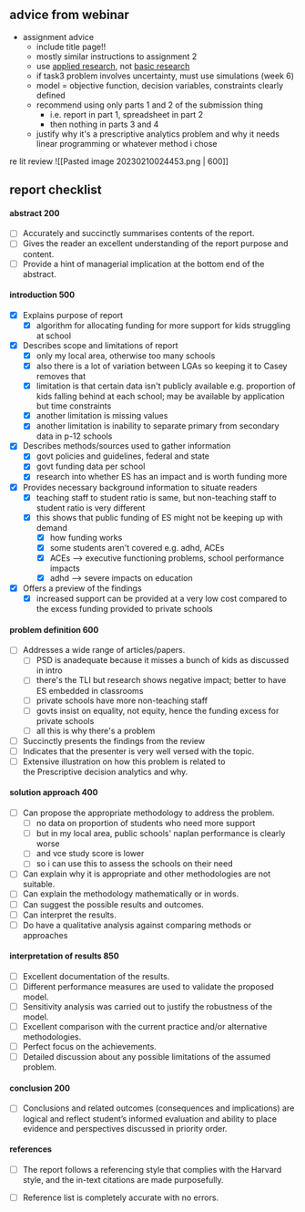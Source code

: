 ## advice from webinar

- assignment advice
	- include title page!!
	- mostly similar instructions to assignment 2
	- use <u>applied research</u>, not <u>basic research</u>
	- if task3 problem involves uncertainty, must use simulations (week 6)
	- model = objective function, decision variables, constraints clearly defined
	- recommend using only parts 1 and 2 of the submission thing
		- i.e. report in part 1, spreadsheet in part 2
		- then nothing in parts 3 and 4
	- justify why it's a prescriptive analytics problem and why it needs linear programming or whatever method i chose

re lit review
![[Pasted image 20230210024453.png | 600]]


## report checklist

#### abstract 200
- [ ] Accurately and succinctly summarises contents of the report.
- [ ] Gives the reader an excellent understanding of the report purpose and content.
- [ ] Provide a hint of managerial implication at the bottom end of the abstract.

#### introduction 500
- [x] Explains purpose of report
	- [x] algorithm for allocating funding for more support for kids struggling at school
- [x] Describes scope and limitations of report
	- [x] only my local area, otherwise too many schools
	- [x] also there is a lot of variation between LGAs so keeping it to Casey removes that
	- [x] limitation is that certain data isn't publicly available e.g. proportion of kids falling behind at each school; may be available by application but time constraints
	- [x] another limitation is missing values
	- [x] another limitation is inability to separate primary from secondary data in p-12 schools
- [x] Describes methods/sources used to gather information
	- [x] govt policies and guidelines, federal and state
	- [x] govt funding data per school
	- [x] research into whether ES has an impact and is worth funding more
- [x] Provides necessary background information to situate readers
	- [x] teaching staff to student ratio is same, but non-teaching staff to student ratio is very different
	- [x] this shows that public funding of ES might not be keeping up with demand
		- [x] how funding works
		- [x] some students aren't covered e.g. adhd, ACEs
		- [x] ACEs --> executive functioning problems, school performance impacts
		- [x] adhd --> severe impacts on education
- [x] Offers a preview of the findings
	- [x] increased support can be provided at a very low cost compared to the excess funding provided to private schools

#### problem definition 600
- [ ] Addresses a wide range of articles/papers.
	- [ ] PSD is anadequate because it misses a bunch of kids as discussed in intro
	- [ ] there's the TLI but research shows negative impact; better to have ES embedded in classrooms
	- [ ] private schools have more non-teaching staff
	- [ ] govts insist on equality, not equity, hence the funding excess for private schools
	- [ ] all this is why there's a problem
- [ ] Succinctly presents the findings from the review
- [ ] Indicates that the presenter is very well versed with the topic.
- [ ] Extensive illustration on how this problem is related to the Prescriptive decision analytics and why.

#### solution approach 400
- [ ] Can propose the appropriate methodology to address the problem.
	- [ ] no data on proportion of students who need more support
	- [ ] but in my local area, public schools' naplan performance is clearly worse
	- [ ] and vce study score is lower
	- [ ] so i can use this to assess the schools on their need
- [ ] Can explain why it is appropriate and other methodologies are not suitable.
- [ ] Can explain the methodology mathematically or in words.
- [ ] Can suggest the possible results and outcomes.
- [ ] Can interpret the results.
- [ ] Do have a qualitative analysis against comparing methods or approaches

#### interpretation of results 850
- [ ] Excellent documentation of the results.
- [ ] Different performance measures are used to validate the proposed model.
- [ ] Sensitivity analysis was carried out to justify the robustness of the model.
- [ ] Excellent comparison with the current practice and/or alternative methodologies.
- [ ] Perfect focus on the achievements.
- [ ] Detailed discussion about any possible limitations of the assumed problem.

#### conclusion 200
- [ ] Conclusions and related outcomes (consequences and implications) are logical and reflect student’s informed evaluation and ability to place evidence and perspectives discussed in priority order.

#### references
- [ ] The report follows a referencing style that complies with the Harvard style, and the in-text citations are made purposefully.
- [ ] Reference list is completely accurate with no errors.

